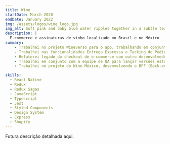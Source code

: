 ```yaml
---
title: Wine
startDate: March 2020
endDate: January 2022
img: /assets/logos/wine_logo.jpg
img_alt: Soft pink and baby blue water ripples together in a subtle texture.
description: |
  E-commerce e assinaturas de vinho localizado no Brasil e no México
summary:
    - Trabalhei no projeto Wineverso para o app, trabalhando em conjunto com a equipe de QA para entregar a funcionalidade.
    - Trabalhei nas funcionalidades Entrega Expressa e Tacking de Pedido para o app. 
    - Refatorei legado do checkout de e-commerce com outro desenvolvedor no app.
    - Trabalhei em conjunto com a equipe de QA para lançar versões estáveis do app.
    - Trabalhei no projeto do Wine México, desenvolvendo o BFF (Back-end for Front-end) para o app, e integrando casos de uso específicos da plataforma Shopify para funcionar no app existente

skills:
  - React Native
  - Redux
  - Redux Sagas
  - JavaScript
  - Typescript
  - Jest
  - Styled Components
  - Design System
  - Express
  - Shopify
---
```


Futura descrição detalhada aqui.
